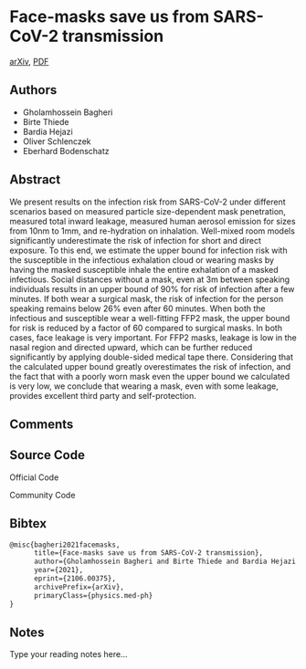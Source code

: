 
# Face-masks save us from SARS-CoV-2 transmission

[arXiv](https://arxiv.org/abs/2106.0375), [PDF](https://arxiv.org/pdf/2106.0375.pdf)

## Authors

- Gholamhossein Bagheri
- Birte Thiede
- Bardia Hejazi
- Oliver Schlenczek
- Eberhard Bodenschatz

## Abstract

We present results on the infection risk from SARS-CoV-2 under different scenarios based on measured particle size-dependent mask penetration, measured total inward leakage, measured human aerosol emission for sizes from 10nm to 1mm, and re-hydration on inhalation. Well-mixed room models significantly underestimate the risk of infection for short and direct exposure. To this end, we estimate the upper bound for infection risk with the susceptible in the infectious exhalation cloud or wearing masks by having the masked susceptible inhale the entire exhalation of a masked infectious. Social distances without a mask, even at 3m between speaking individuals results in an upper bound of 90\% for risk of infection after a few minutes. If both wear a surgical mask, the risk of infection for the person speaking remains below 26\% even after 60 minutes. When both the infectious and susceptible wear a well-fitting FFP2 mask, the upper bound for risk is reduced by a factor of 60 compared to surgical masks. In both cases, face leakage is very important. For FFP2 masks, leakage is low in the nasal region and directed upward, which can be further reduced significantly by applying double-sided medical tape there. Considering that the calculated upper bound greatly overestimates the risk of infection, and the fact that with a poorly worn mask even the upper bound we calculated is very low, we conclude that wearing a mask, even with some leakage, provides excellent third party and self-protection.

## Comments



## Source Code

Official Code



Community Code



## Bibtex

```tex
@misc{bagheri2021facemasks,
      title={Face-masks save us from SARS-CoV-2 transmission}, 
      author={Gholamhossein Bagheri and Birte Thiede and Bardia Hejazi and Oliver Schlenczek and Eberhard Bodenschatz},
      year={2021},
      eprint={2106.00375},
      archivePrefix={arXiv},
      primaryClass={physics.med-ph}
}
```

## Notes

Type your reading notes here...

